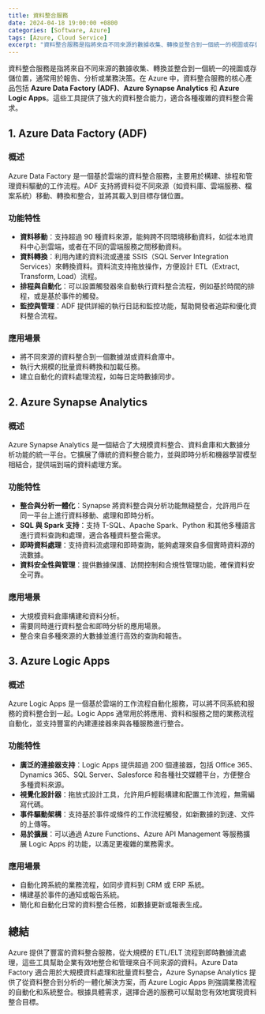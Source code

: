 ```yaml
---
title: 資料整合服務
date: 2024-04-18 19:00:00 +0800
categories: [Software, Azure]
tags: [Azure, Cloud Service] 
excerpt: "資料整合服務是指將來自不同來源的數據收集、轉換並整合到一個統一的視圖或存儲位置，通常用於報告、分析或業務決策。"
---
```


資料整合服務是指將來自不同來源的數據收集、轉換並整合到一個統一的視圖或存儲位置，通常用於報告、分析或業務決策。在 Azure 中，資料整合服務的核心產品包括 **Azure Data Factory (ADF)**、**Azure Synapse Analytics** 和 **Azure Logic Apps**。這些工具提供了強大的資料整合能力，適合各種複雜的資料整合需求。

## **1. Azure Data Factory (ADF)**

### **概述**
Azure Data Factory 是一個基於雲端的資料整合服務，主要用於構建、排程和管理資料驅動的工作流程。ADF 支持將資料從不同來源（如資料庫、雲端服務、檔案系統）移動、轉換和整合，並將其載入到目標存儲位置。

### **功能特性**
- **資料移動**：支持超過 90 種資料來源，能夠跨不同環境移動資料，如從本地資料中心到雲端，或者在不同的雲端服務之間移動資料。
- **資料轉換**：利用內建的資料流或連接 SSIS（SQL Server Integration Services）來轉換資料。資料流支持拖放操作，方便設計 ETL（Extract, Transform, Load）流程。
- **排程與自動化**：可以設置觸發器來自動執行資料整合流程，例如基於時間的排程，或是基於事件的觸發。
- **監控與管理**：ADF 提供詳細的執行日誌和監控功能，幫助開發者追踪和優化資料整合流程。

### **應用場景**
- 將不同來源的資料整合到一個數據湖或資料倉庫中。
- 執行大規模的批量資料轉換和加載任務。
- 建立自動化的資料處理流程，如每日定時數據同步。

## **2. Azure Synapse Analytics**

### **概述**
Azure Synapse Analytics 是一個結合了大規模資料整合、資料倉庫和大數據分析功能的統一平台。它擴展了傳統的資料整合能力，並與即時分析和機器學習模型相結合，提供端到端的資料處理方案。

### **功能特性**
- **整合與分析一體化**：Synapse 將資料整合與分析功能無縫整合，允許用戶在同一平台上進行資料移動、處理和即時分析。
- **SQL 與 Spark 支持**：支持 T-SQL、Apache Spark、Python 和其他多種語言進行資料查詢和處理，適合各種資料整合需求。
- **即時資料處理**：支持資料流處理和即時查詢，能夠處理來自多個實時資料源的流數據。
- **資料安全性與管理**：提供數據保護、訪問控制和合規性管理功能，確保資料安全可靠。

### **應用場景**
- 大規模資料倉庫構建和資料分析。
- 需要同時進行資料整合和即時分析的應用場景。
- 整合來自多種來源的大數據並進行高效的查詢和報告。

## **3. Azure Logic Apps**

### **概述**
Azure Logic Apps 是一個基於雲端的工作流程自動化服務，可以將不同系統和服務的資料整合到一起。Logic Apps 通常用於將應用、資料和服務之間的業務流程自動化，並支持豐富的內建連接器來與各種服務進行整合。

### **功能特性**
- **廣泛的連接器支持**：Logic Apps 提供超過 200 個連接器，包括 Office 365、Dynamics 365、SQL Server、Salesforce 和各種社交媒體平台，方便整合多種資料來源。
- **視覺化設計器**：拖放式設計工具，允許用戶輕鬆構建和配置工作流程，無需編寫代碼。
- **事件驅動架構**：支持基於事件或條件的工作流程觸發，如新數據的到達、文件的上傳等。
- **易於擴展**：可以通過 Azure Functions、Azure API Management 等服務擴展 Logic Apps 的功能，以滿足更複雜的業務需求。

### **應用場景**
- 自動化跨系統的業務流程，如同步資料到 CRM 或 ERP 系統。
- 構建基於事件的通知或報告系統。
- 簡化和自動化日常的資料整合任務，如數據更新或報表生成。

## **總結**
Azure 提供了豐富的資料整合服務，從大規模的 ETL/ELT 流程到即時數據流處理，這些工具幫助企業有效地整合和管理來自不同來源的資料。Azure Data Factory 適合用於大規模資料處理和批量資料整合，Azure Synapse Analytics 提供了從資料整合到分析的一體化解決方案，而 Azure Logic Apps 則強調業務流程的自動化和系統整合。根據具體需求，選擇合適的服務可以幫助您有效地實現資料整合目標。

